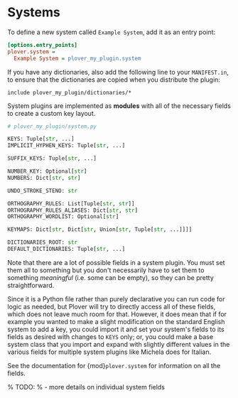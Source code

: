 # Systems

To define a new system called `Example System`, add it as an entry point:

```ini
[options.entry_points]
plover.system =
  Example System = plover_my_plugin.system
```

If you have any dictionaries, also add the following line to your
`MANIFEST.in`, to ensure that the dictionaries are copied when you distribute
the plugin:

    include plover_my_plugin/dictionaries/*

System plugins are implemented as **modules** with all of the necessary fields
to create a custom key layout.

```python
# plover_my_plugin/system.py

KEYS: Tuple[str, ...]
IMPLICIT_HYPHEN_KEYS: Tuple[str, ...]

SUFFIX_KEYS: Tuple[str, ...]

NUMBER_KEY: Optional[str]
NUMBERS: Dict[str, str]

UNDO_STROKE_STENO: str

ORTHOGRAPHY_RULES: List[Tuple[str, str]]
ORTHOGRAPHY_RULES_ALIASES: Dict[str, str]
ORTHOGRAPHY_WORDLIST: Optional[str]

KEYMAPS: Dict[str, Dict[str, Union[str, Tuple[str, ...]]]]

DICTIONARIES_ROOT: str
DEFAULT_DICTIONARIES: Tuple[str, ...]
```

Note that there are a lot of possible fields in a system plugin. You must set
them all to something but you don't necessarily have to set them to something
*meaningful* (i.e. some can be empty), so they can be pretty straightforward.

Since it is a Python file rather than purely declarative you can run code for
logic as needed, but Plover will try to directly access all of these fields,
which does not leave much room for that. However, it does mean that if for
example you wanted to make a slight modification on the standard English system
to add a key, you could import it and set your system's fields to its fields
as desired with changes to `KEYS` only; or, you could make a base system
class that you import and expand with slightly different values in the various
fields for multiple system plugins like Michela does for Italian.

See the documentation for {mod}`plover.system` for information on all the fields.

% TODO:
% - more details on individual system fields
